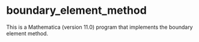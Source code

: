 # boundary_element_method

This is a Mathematica (version 11.0) program that implements the boundary element method.

